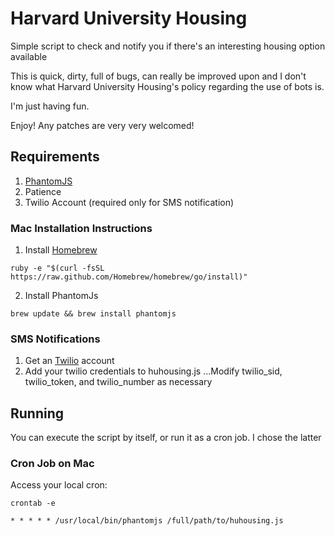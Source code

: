 Harvard University Housing
=========

Simple script to check and notify you if there's an interesting housing option available

This is quick, dirty, full of bugs, can really be improved upon and I don't know what Harvard University Housing's policy regarding the use of bots is.

I'm just having fun.

Enjoy! Any patches are very very welcomed!

## Requirements
1. [PhantomJS](http://phantomjs.org)
2. Patience
3. Twilio Account (required only for SMS notification)

### Mac Installation Instructions
1. Install [Homebrew](http://brew.sh/)
```
ruby -e "$(curl -fsSL https://raw.github.com/Homebrew/homebrew/go/install)"
```
2. Install PhantomJs
```
brew update && brew install phantomjs
```

### SMS Notifications
1. Get an [Twilio](http://twilio.com) account
2. Add your twilio credentials to huhousing.js
...Modify twilio_sid, twilio_token, and twilio_number as necessary

## Running
You can execute the script by itself, or run it as a cron job. I chose the latter
### Cron Job on Mac
Access your local cron:
```
crontab -e
```

```cron
* * * * * /usr/local/bin/phantomjs /full/path/to/huhousing.js
```
